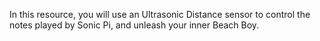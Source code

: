 In this resource, you will use an Ultrasonic Distance sensor to control the notes played by Sonic Pi, and unleash your inner Beach Boy.
